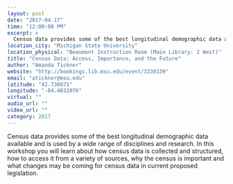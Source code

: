 ```yaml
---
layout: post
date: "2017-04-17"
time: "12:00:00 PM"
excerpt: >
  Census data provides some of the best longitudinal demographic data available and is used by a wide range of disciplines and research. In ...
location_city: "Michigan State University"
location_physical: "Beaumont Instruction Room (Main Library: 2 West)"
title: "Census Data: Access, Importance, and the Future"
author: "Amanda Tickner"
website: "http://bookings.lib.msu.edu/event/3238139"
email: "atickner@msu.edu"
latitude: "42.730871"
longitude: "-84.4832076"
virtual: ""
audio_url: ""
video_url: ""
category: 2017
---
```


Census data provides some of the best longitudinal demographic data available and is used by a wide range of disciplines and research. In this workshop you will learn about how census data is collected and structured, how to access it from a variety of sources, why the census is important and what changes may be coming for census data in current proposed legislation.

